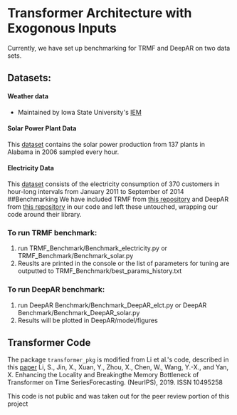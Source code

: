 
# Transformer Architecture with Exogonous Inputs
Currently, we have set up benchmarking for TRMF and DeepAR on two data sets. 

## Datasets: 

#### Weather data
* Maintained by Iowa State University's [IEM](https://mesonet.agron.iastate.edu/request/download.phtml?network=ILASOS)


#### Solar Power Plant Data 
This [dataset](https://www.nrel.gov/grid/solar-power-data.html) contains the solar power production from 137 plants in Alabama in 2006 sampled every hour. 

#### Electricity Data 
This [dataset](https://archive.ics.uci.edu/ml/datasets/ElectricityLoadDiagrams20112014) consists of the electricity consumption of 370 customers in hour-long intervals from January 2011 to September of 2014
##Benchmarking
 We have included TRMF from [this repository](https://github.com/SemenovAlex/trmf) and DeepAR from [this repository](https://github.com/zhykoties/TimeSeries) in our code and left these untouched, wrapping our code around their library.
 ### To run TRMF benchmark:

1. run TRMF_Benchmark/Benchmark_electricity.py or TRMF_Benchmark/Benchmark_solar.py
2. Reuslts are printed in the console or the list of parameters for tuning are outputted to TRMF_Benchmark/best_params_history.txt

### To run DeepAR benchmark:

1. run DeepAR Benchmark/Benchmark_DeepAR_elct.py or DeepAR Benchmark/Benchmark_DeepAR_solar.py
2. Results will be plotted in DeepAR/model/figures

## Transformer Code
The package  `transformer_pkg` is modified from Li et al.'s code, described in this [paper](https://arxiv.org/abs/1907.00235)
Li, S., Jin, X., Xuan, Y., Zhou, X., Chen, W., Wang, Y.-X., and Yan, X.  Enhancing the Locality and Breakingthe Memory Bottleneck of Transformer on Time SeriesForecasting.  (NeurIPS), 2019.  ISSN 10495258




This code is not public and was taken out for the peer review portion of this project